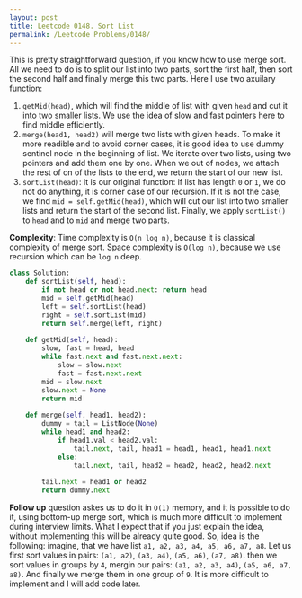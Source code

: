 ```yaml
---
layout: post
title: Leetcode 0148. Sort List
permalink: /Leetcode Problems/0148/
---
```


This is pretty straightforward question, if you know how to use merge sort. All we need to do is to split our list into two parts, sort the first half, then sort the second half and finally merge this two parts. Here I use two axuilary function:

1. `getMid(head)`, which will find the middle of list with given `head` and cut it into two smaller lists. We use the idea of slow and fast pointers here to find middle efficiently.
2. `merge(head1, head2)` will merge two lists with given heads. To make it more readible and to avoid corner cases, it is good idea to use dummy sentinel node in the beginning of list. We iterate over two lists, using two pointers and add them one by one. When we out of nodes, we attach the rest of on of the lists to the end, we return the start of our new list.
3. `sortList(head)`: it is our original function: if list has length `0` or `1`, we do not do anything, it is corner case of our recursion. If it is not the case, we find `mid = self.getMid(head)`, which will cut our list into two smaller lists and return the start of the second list. Finally, we apply `sortList()` to `head` and to `mid` and merge two parts.

**Complexity**: Time complexity is `O(n log n)`, because it is classical complexity of merge sort. Space complexity is `O(log n)`, because we use recursion which can be `log n` deep.

```python
class Solution:
    def sortList(self, head):
        if not head or not head.next: return head
        mid = self.getMid(head)
        left = self.sortList(head)
        right = self.sortList(mid)
        return self.merge(left, right)
    
    def getMid(self, head):
        slow, fast = head, head
        while fast.next and fast.next.next:
            slow = slow.next
            fast = fast.next.next
        mid = slow.next
        slow.next = None
        return mid
    
    def merge(self, head1, head2):
        dummy = tail = ListNode(None)
        while head1 and head2:
            if head1.val < head2.val:
                tail.next, tail, head1 = head1, head1, head1.next
            else:
                tail.next, tail, head2 = head2, head2, head2.next
    
        tail.next = head1 or head2
        return dummy.next
```

**Follow up** question askes us to do it in `O(1)` memory, and it is possible to do it, using bottom-up merge sort, which is much more difficult to implement during interview limits. What I expect that if you just explain the idea, without implementing this will be already quite good. So, idea is the following: imagine, that we have list `a1, a2, a3, a4, a5, a6, a7, a8`. Let us first sort values in pairs:
`(a1, a2)`, `(a3, a4)`, `(a5, a6)`, `(a7, a8)`. 
then we sort values in groups by `4`, mergin our pairs:
`(a1, a2, a3, a4)`, `(a5, a6, a7, a8)`.
And finally we merge them in one group of `9`. It is more difficult to implement and I will add code later.